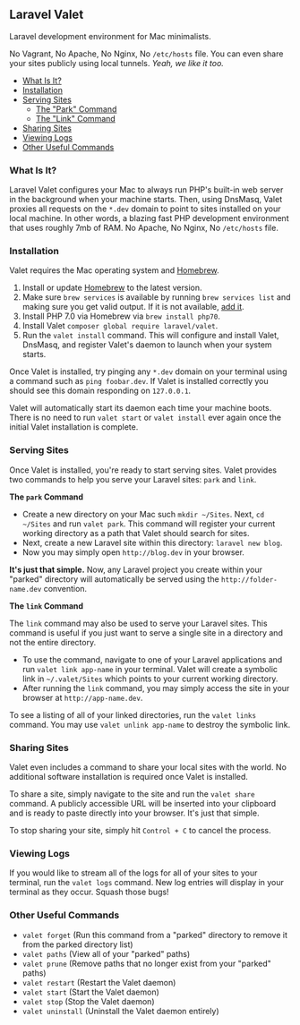 ## Laravel Valet

Laravel development environment for Mac minimalists.

No Vagrant, No Apache, No Nginx, No `/etc/hosts` file. You can even share your sites publicly using local tunnels. _Yeah, we like it too._

- [What Is It?](#what-is-it)
- [Installation](#installation)
- [Serving Sites](#serving-sites)
    - [The "Park" Command](#the-park-command)
    - [The "Link" Command](#the-link-command)
- [Sharing Sites](#sharing-sites)
- [Viewing Logs](#viewing-logs)
- [Other Useful Commands](#other-useful-commands)

<a name="what-is-it"></a>
### What Is It?

Laravel Valet configures your Mac to always run PHP's built-in web server in the background when your machine starts. Then, using DnsMasq, Valet proxies all requests on the `*.dev` domain to point to sites installed on your local machine. In other words, a blazing fast PHP development environment that uses roughly 7mb of RAM. No Apache, No Nginx, No `/etc/hosts` file.

<a name="installation"></a>
### Installation

Valet requires the Mac operating system and [Homebrew](http://brew.sh/).

1. Install or update [Homebrew](http://brew.sh/) to the latest version.
2. Make sure `brew services` is available by running `brew services list` and making sure you get valid output. If it is not available, [add it](https://github.com/Homebrew/homebrew-services).
3. Install PHP 7.0 via Homebrew via `brew install php70`.
4. Install Valet `composer global require laravel/valet`.
5. Run the `valet install` command. This will configure and install Valet, DnsMasq, and register Valet's daemon to launch when your system starts.

Once Valet is installed, try pinging any `*.dev` domain on your terminal using a command such as `ping foobar.dev`. If Valet is installed correctly you should see this domain responding on `127.0.0.1`.

Valet will automatically start its daemon each time your machine boots. There is no need to run `valet start` or `valet install` ever again once the initial Valet installation is complete.

<a name="serving-sites"></a>
### Serving Sites

Once Valet is installed, you're ready to start serving sites. Valet provides two commands to help you serve your Laravel sites: `park` and `link`.

<a name="the-park-command"></a>
**The `park` Command**

- Create a new directory on your Mac such `mkdir ~/Sites`. Next, `cd ~/Sites` and run `valet park`. This command will register your current working directory as a path that Valet should search for sites.
- Next, create a new Laravel site within this directory: `laravel new blog`.
- Now you may simply open `http://blog.dev` in your browser.

**It's just that simple.** Now, any Laravel project you create within your "parked" directory will automatically be served using the `http://folder-name.dev` convention.

<a name="the-link-command"></a>
**The `link` Command**

The `link` command may also be used to serve your Laravel sites. This command is useful if you just want to serve a single site in a directory and not the entire directory.

- To use the command, navigate to one of your Laravel applications and run `valet link app-name` in your terminal. Valet will create a symbolic link in `~/.valet/Sites` which points to your current working directory.
- After running the `link` command, you may simply access the site in your browser at `http://app-name.dev`.

To see a listing of all of your linked directories, run the `valet links` command. You may use `valet unlink app-name` to destroy the symbolic link.

<a name="sharing-sites"></a>
### Sharing Sites

Valet even includes a command to share your local sites with the world. No additional software installation is required once Valet is installed.

To share a site, simply navigate to the site and run the `valet share` command. A publicly accessible URL will be inserted into your clipboard and is ready to paste directly into your browser. It's just that simple.

To stop sharing your site, simply hit `Control + C` to cancel the process.

<a name="viewing-logs"></a>
### Viewing Logs

If you would like to stream all of the logs for all of your sites to your terminal, run the `valet logs` command. New log entries will display in your terminal as they occur. Squash those bugs!

<a name="other-useful-commands"></a>
### Other Useful Commands

- `valet forget` (Run this command from a "parked" directory to remove it from the parked directory list)
- `valet paths` (View all of your "parked" paths)
- `valet prune` (Remove paths that no longer exist from your "parked" paths)
- `valet restart` (Restart the Valet daemon)
- `valet start` (Start the Valet daemon)
- `valet stop` (Stop the Valet daemon)
- `valet uninstall` (Uninstall the Valet daemon entirely)
